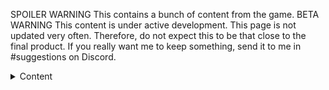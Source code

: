 SPOILER WARNING
This contains a bunch of content from the game.
BETA WARNING
This content is under active development. This page is not updated very often. Therefore, do not expect this to be that close to the final product. If you really want me to keep something, send it to me in #suggestions on Discord.
<details>
    <summary>Content</summary>
    Multiple endings:
    -  Forgiven:
        - Standard ending
        - Forgives the guy, he gets emotional ("i didn't think you were this nice"), apologizes and asks to join you
        - If you say yes, he and &lt;His Faction&gt;'s ships are added to your fleet
        - If you say no, he disappears, and &lt;His Faction&gt;'s ships are appear, friendly and willing to trade at a huge discount
    -  Revenge: Exiled: 
        - 2nd standard ending
        - Send traitor to pocket dimension
        - Unlocks endings Punished and Collapse
        - No universe changes
    -  Revenge: Murderous:
        -  3rd standard ending
        - Just kills the dude
        - &lt;His Faction&gt;'s ships appear, extremly hostile
    -  Punished:
        - Extension
        - Feel bad for exiling the guy and retrieve him
        - &lt;need effects&gt;
    -  Collapse:
        - Extension
        - Send extreme amounts of energy into his pocket dimension, destroying it and him
        - &lt;His Faction&gt;'s ships appear, they actively seek you out in large fleets to destroy you
    - Slaughter:
        - Alternate ending, unlock by destroying every ship that attacks you (including the final battle)
        - Choice between exile and death
         - Exile: same as Revenge: Exiled but different dialogue and his factions ships appear neutral (continuations also have different dialogue)
         - Death: Vaporize them: The main dimension forms a squad to prevent you from ever entering the main dimension, forcing you to stay exiled
    -  Genocide:
        - Alternate ending, unlock by destroying every ship, colony, life form and only using robots
        - Chokes to death the traitor with a Handheld Gravity Manipulator and than vaporize their body with a Vaporization Cannon
        - The main dimension opens multiple pocket dimensional portals, and unites with all lifeforms to invade the Frostvoid, not content until their destruction or your death
    - Peaceful
      - Alternate ending, unlock by never attacking anyone (if you are attacked you can still fight back
      - Choices are basically the same as normal but with different dialogue
         - Collapse exists but cannot be chosen (I'm not that evil)
         - Murderous exists but cannot be chosen (I'm not that evil)
    - Pacifist:
      - Alternate ending, unlock by surviving everyone, never firing a weapon,
</details>
